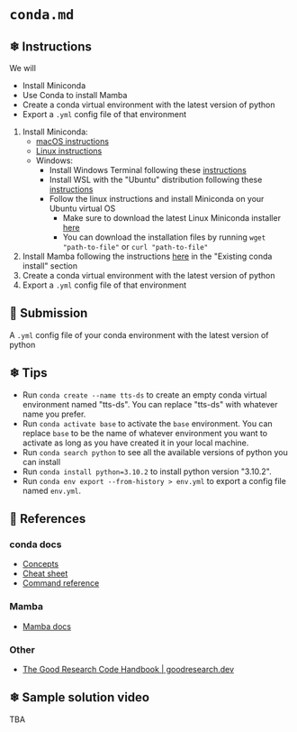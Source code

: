 # `conda.md`

## ❄ Instructions

We will

- Install Miniconda
- Use Conda to install Mamba
- Create a conda virtual environment with the latest version of python
- Export a `.yml` config file of that environment

1) Install Miniconda:
    - [macOS instructions](https://conda.io/projects/conda/en/latest/user-guide/install/macos.html)
    - [Linux instructions](https://conda.io/projects/conda/en/latest/user-guide/install/linux.html)
    - Windows:
      - Install Windows Terminal following these [instructions](https://github.com/Ai-Yukino/tts-ds-ai/blob/main/hello/windows-terminal.md)
      - Install WSL with the "Ubuntu" distribution following these [instructions](https://github.com/Ai-Yukino/tts-ds-ai/blob/main/hello/WSL.md)
      - Follow the linux instructions and install Miniconda on your Ubuntu virtual OS
        - Make sure to download the latest Linux Miniconda installer [here](https://docs.conda.io/en/latest/miniconda.html#latest-miniconda-installer-links)
        - You can download the installation files by running `wget "path-to-file"` or `curl "path-to-file"`
2) Install Mamba following the instructions [here](https://mamba.readthedocs.io/en/latest/installation.html#existing-conda-install) in the "Existing conda install" section
3) Create a conda virtual environment with the latest version of python
4) Export a `.yml` config file of that environment

## 🌸 Submission

A `.yml` config file of your conda environment with the latest version of python

## ❄ Tips

- Run `conda create --name tts-ds` to create an empty conda virtual environment named "tts-ds". You can replace "tts-ds" with whatever name you prefer.
- Run `conda activate base` to activate the `base` environment. You can replace `base` to be the name of whatever environment you want to activate as long as you have created it in your local machine.
- Run `conda search python` to see all the available versions of python you can install
- Run `conda install python=3.10.2` to install python version "3.10.2".
- Run `conda env export --from-history > env.yml` to export a config file named `env.yml`.

## 🌸 References

### conda docs

- [Concepts](https://docs.conda.io/projects/conda/en/latest/user-guide/concepts/index.html)
- [Cheat sheet](https://docs.conda.io/projects/conda/en/latest/user-guide/cheatsheet.html)
- [Command reference](https://docs.conda.io/projects/conda/en/latest/commands.html)

### Mamba

- [Mamba docs](https://mamba.readthedocs.io/en/latest/index.html)

### Other

- [The Good Research Code Handbook | goodresearch.dev](https://goodresearch.dev/index.html)

## ❄ Sample solution video

TBA
